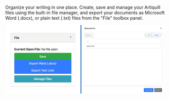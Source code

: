 Organize your writing in one place. Create, save and manage your Artiquill files using the built-in file manager, and export your documents as Microsoft Word \(.docx\), or plain text \(.txt\) files from the "File" toolbox panel.

![](/assets/file.jpeg)

